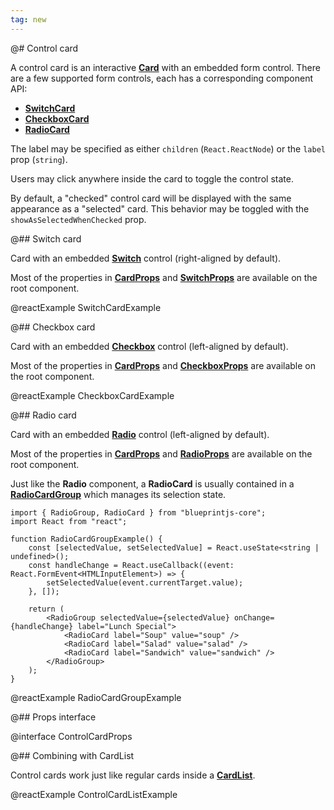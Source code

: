```yaml
---
tag: new
---
```


@# Control card

A control card is an interactive [**Card**](#core/components/card) with an embedded form control.
There are a few supported form controls, each has a corresponding component API:

-   [**SwitchCard**](#core/components/control-card.switch-card)
-   [**CheckboxCard**](#core/components/control-card.checkbox-card)
-   [**RadioCard**](#core/components/control-card.radio-card)

The label may be specified as either `children` (`React.ReactNode`) or the `label` prop (`string`).

Users may click anywhere inside the card to toggle the control state.

By default, a "checked" control card will be displayed with the same appearance as a "selected" card.
This behavior may be toggled with the `showAsSelectedWhenChecked` prop.

@## Switch card

Card with an embedded [**Switch**](#core/components/switch) control (right-aligned by default).

Most of the properties in [**CardProps**](#core/components/card.props-interface) and
[**SwitchProps**](#core/components/switch.props-interface) are available on the root component.

@reactExample SwitchCardExample

@## Checkbox card

Card with an embedded [**Checkbox**](#core/components/checkbox) control (left-aligned by default).

Most of the properties in [**CardProps**](#core/components/card.props-interface) and
[**CheckboxProps**](#core/components/checkbox.props-interface) are available on the root component.

@reactExample CheckboxCardExample

@## Radio card

Card with an embedded [**Radio**](#core/components/radio) control (left-aligned by default).

Most of the properties in [**CardProps**](#core/components/card.props-interface) and
[**RadioProps**](#core/components/radio.props-interface) are available on the root component.

Just like the **Radio** component, a **RadioCard** is usually contained in a
[**RadioCardGroup**](#core/components/radio.radiogroup) which manages its selection state.

```tsx
import { RadioGroup, RadioCard } from "blueprintjs-core";
import React from "react";

function RadioCardGroupExample() {
    const [selectedValue, setSelectedValue] = React.useState<string | undefined>();
    const handleChange = React.useCallback((event: React.FormEvent<HTMLInputElement>) => {
        setSelectedValue(event.currentTarget.value);
    }, []);

    return (
        <RadioGroup selectedValue={selectedValue} onChange={handleChange} label="Lunch Special">
            <RadioCard label="Soup" value="soup" />
            <RadioCard label="Salad" value="salad" />
            <RadioCard label="Sandwich" value="sandwich" />
        </RadioGroup>
    );
}
```

@reactExample RadioCardGroupExample

@## Props interface

@interface ControlCardProps

@## Combining with CardList

Control cards work just like regular cards inside a [**CardList**](#core/components/card-list).

@reactExample ControlCardListExample
